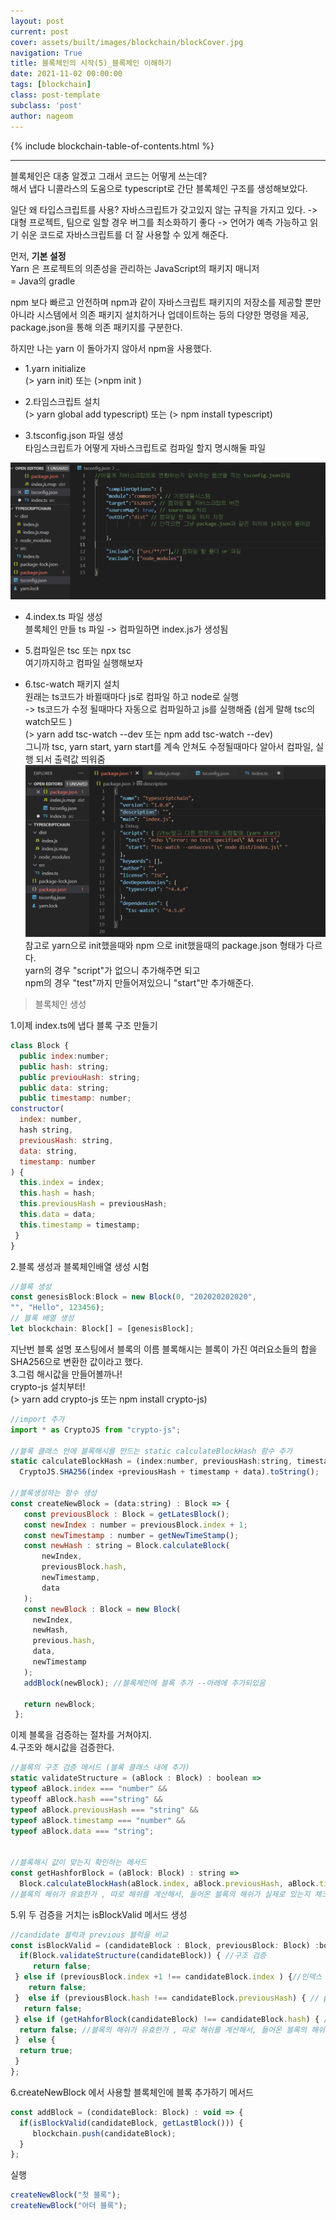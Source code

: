 ```yaml
---
layout: post
current: post
cover: assets/built/images/blockchain/blockCover.jpg
navigation: True
title: 블록체인의 시작(5)_블록체인 이해하기 
date: 2021-11-02 00:00:00
tags: [blockchain]
class: post-template
subclass: 'post'
author: nageom
---
```

{% include blockchain-table-of-contents.html %}
* * *
블록체인은 대충 알겠고 그래서 코드는 어떻게 쓰는데? <br>
해서 냅다 니콜라스의 도움으로 typescript로 간단 블록체인 구조를 생성해보았다. 

일단 왜 타입스크립트를 사용? 
자바스크립트가 갖고있지 않는 규칙을 가지고 있다. 
-> 대형 프로젝트, 팀으로 일할 경우 버그를 최소화하기 좋다
-> 언어가 예측 가능하고 읽기 쉬운 코드로 자바스크립트를 더 잘 사용할 수 있게 해준다. 

먼저, **기본 설정** <br>
Yarn 은 프로젝트의 의존성을 관리하는 JavaScript의 패키지 매니저<br>
= Java의 gradle 

npm 보다 빠르고 안전하며 npm과 같이 자바스크립트 패키지의 저장소를 제공할 뿐만 아니라
시스템에서 의존 패키지 설치하거나 업데이트하는 등의 다양한 명령을 제공, package.json을 통해 의존 패키지를 구분한다. 

하지만 나는 yarn 이 돌아가지 않아서 npm을 사용했다. <br>
* 1.yarn initialize <br>
(> yarn init) 또는 
(>npm init ) <br>

* 2.타임스크립트 설치  <br>
  (> yarn global add typescript) 
또는
  (> npm install typescript)

* 3.tsconfig.json 파일 생성 <br>
타임스크립트가 어떻게 자바스크립트로 컴파일 할지 명시해둘 파일

![ex_screenshot](../../assets/built/images/blockchain/bc4.png)

* 4.index.ts 파일 생성<br>
블록체인 만들 ts 파일 -> 컴파일하면 index.js가 생성됨

* 5.컴파일은 tsc 또는 npx tsc <br>
여기까지하고 컴파일 실행해보자

* 6.tsc-watch 패키지 설치<br>
원래는 ts코드가 바뀔때마다 js로 컴파일 하고 node로 실행<br>
-> ts코드가 수정 될때마다 자동으로 컴파일하고 js를 실행해줌 (쉽게 말해 tsc의 watch모드 )<br>
  (> yarn add tsc-watch --dev 또는 npm add tsc-watch --dev)<br>
그니까 tsc, yarn start, yarn start를 계속 안쳐도 수정될때마다 알아서 컴파일, 실행 되서 출력값 띄워줌<br>
  ![ex_screenshot](../../assets/built/images/blockchain/bc5.png)
참고로 yarn으로 init했을때와 npm 으로 init했을때의 package.json 형태가 다르다. <br>
yarn의 경우 "script"가 없으니 추가해주면 되고<br>
npm의 경우 "test"까지 만들어져있으니 "start"만 추가해준다. <br>

> 블록체인 생성

1.이제 index.ts에 냅다 블록 구조 만들기
~~~ javascript
class Block {
  public index:number;
  public hash: string;
  public previouHash: string;
  public data: string;
  public timestamp: number;
constructor(
  index: number,
  hash string,
  previousHash: string,
  data: string,
  timestamp: number
) { 
  this.index = index;
  this.hash = hash;
  this.previousHash = previousHash;
  this.data = data;
  this.timestamp = timestamp;
 }
}

~~~
2.블록 생성과 블록체인배열 생성 시험 
~~~ javascript
//블록 생성
const genesisBlock:Block = new Block(0, "202020202020", 
"", "Hello", 123456);
// 블록 배열 생성 
let blockchain: Block[] = [genesisBlock];
~~~

지난번 블록 설명 포스팅에서 블록의 이름 블록해시는 블록이 가진 여러요소들의 합을 SHA256으로 변환한 값이라고 했다.<br>
3.그럼 해시값을 만들어볼까나!<br>
 crypto-js 설치부터!<br>
(> yarn add crypto-js 또는 npm install crypto-js)
~~~ javascript
//import 추가
import * as CryptoJS from "crypto-js";

//블록 클래스 안에 블록해시를 만드는 static calculateBlockHash 함수 추가  
static calculateBlockHash = (index:number, previousHash:string, timestamp:number, data: string ) : string => 
  CryptoJS.SHA256(index +previousHash + timestamp + data).toString();

//블록생성하는 함수 생성 
const createNewBlock = (data:string) : Block => {
   const previousBlock : Block = getLatesBlock();
   const newIndex : number = previousBlock.index + 1;
   const newTimestamp : number = getNewTimeStamp();
   const newHash : string = Block.calculateBlock(
       newIndex,
       previousBlock.hash, 
       newTimestamp, 
       data
   );
   const newBlock : Block = new Block(
     newIndex, 
     newHash,  
     previous.hash,
     data,
     newTimestamp 
   );
   addBlock(newBlock); //블록체인에 블록 추가 --아래에 추가되있음
   
   return newBlock;
 };

~~~

이제 블록을 검증하는 절차를 거쳐야지.<br>
4.구조와 해시값을 검증한다. 
~~~ javascript
//블록의 구조 검증 메서드 (블록 클래스 내에 추가) 
static validateStructure = (aBlock : Block) : boolean => 
typeof aBlock.index === "number" && 
typeoff aBlock.hash ==="string" && 
typeof aBlock.previousHash === "string" &&
typeof aBlock.timestamp === "number" &&
typeof aBlock.data === "string";


//블록해시 값이 맞는지 확인하는 메서드 
const getHashforBlock = (aBlock: Block) : string => 
  Block.calculateBlockHash(aBlock.index, aBlock.previousHash, aBlock.timestamp, aBlock.data);
//블록의 해쉬가 유효한가 , 따로 해쉬를 계산해서, 들어온 블록의 해쉬가 실제로 있는지 체크
~~~
5.위 두 검증을 거치는 isBlockValid 메서드 생성
~~~ javascript
//candidate 블럭과 previous 블럭을 비교 
const isBlockValid = (candidateBlock : Block, previousBlock: Block) :boolean => {  
  if(Block.validateStructure(candidateBlock)) { //구조 검증 
     return false;
 } else if (previousBlock.index +1 !== candidateBlock.index ) {//인덱스 검증 
    return false;
 }  else if (previousBlock.hash !== candidateBlock.previousHash) { // preHash 검증
   return false;
 } else if (getHahforBlock(candidateBlock) !== candidateBlock.hash) { // 현 블록해시 검증 
  return false; //블록의 해쉬가 유효한가 , 따로 해쉬를 계산해서, 들어온 블록의 해쉬가 실제로 있는지 체크
 }  else {
  return true;
 }
};
~~~

6.createNewBlock 에서 사용할 블록체인에 블록 추가하기 메서드 
~~~ javascript
const addBlock = (condidateBlock: Block) : void => {
  if(isBlockValid(candidateBlock, getLastBlock())) {
     blockchain.push(candidateBlock);
  }
};

~~~
실행
~~~ javascript
createNewBlock("첫 블록");
createNewBlock("아더 블록");
~~~






